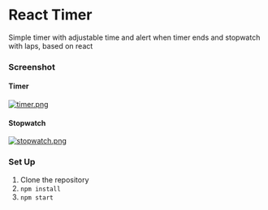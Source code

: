 # React Timer

Simple timer with adjustable time and alert when timer ends and stopwatch with laps, based on react

### Screenshot

#### Timer

[![timer.png](https://i.postimg.cc/Jn8TNVfx/timer.png)](https://postimg.cc/v1PLyjHx)

#### Stopwatch

[![stopwatch.png](https://i.postimg.cc/x1Hytpy4/stopwatch.png)](https://postimg.cc/G4LypQfF)

### Set Up

1. Clone the repository
2. `npm install`
3. `npm start`

